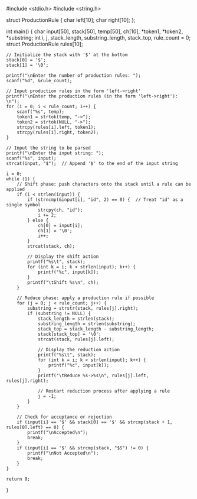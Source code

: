 #include <stdio.h>
#include <string.h>

struct ProductionRule {
    char left[10];
    char right[10];
};

int main() {
    char input[50], stack[50], temp[50], ch[10], *token1, *token2, *substring;
    int i, j, stack_length, substring_length, stack_top, rule_count = 0;
    struct ProductionRule rules[10];
    
    // Initialize the stack with '$' at the bottom
    stack[0] = '$';
    stack[1] = '\0';

    printf("\nEnter the number of production rules: ");
    scanf("%d", &rule_count);

    // Input production rules in the form 'left->right'
    printf("\nEnter the production rules (in the form 'left->right'): \n");
    for (i = 0; i < rule_count; i++) {
        scanf("%s", temp);
        token1 = strtok(temp, "->");
        token2 = strtok(NULL, "->");
        strcpy(rules[i].left, token1);
        strcpy(rules[i].right, token2);
    }

    // Input the string to be parsed
    printf("\nEnter the input string: ");
    scanf("%s", input);
    strcat(input, "$");  // Append '$' to the end of the input string

    i = 0;
    while (1) {
        // Shift phase: push characters onto the stack until a rule can be applied
        if (i < strlen(input)) {
            if (strncmp(&input[i], "id", 2) == 0) {  // Treat "id" as a single symbol
                strcpy(ch, "id");
                i += 2;
            } else {
                ch[0] = input[i];
                ch[1] = '\0';
                i++;
            }
            strcat(stack, ch);

            // Display the shift action
            printf("%s\t", stack);
            for (int k = i; k < strlen(input); k++) {
                printf("%c", input[k]);
            }
            printf("\tShift %s\n", ch);
        }

        // Reduce phase: apply a production rule if possible
        for (j = 0; j < rule_count; j++) {
            substring = strstr(stack, rules[j].right);
            if (substring != NULL) {
                stack_length = strlen(stack);
                substring_length = strlen(substring);
                stack_top = stack_length - substring_length;
                stack[stack_top] = '\0';
                strcat(stack, rules[j].left);

                // Display the reduction action
                printf("%s\t", stack);
                for (int k = i; k < strlen(input); k++) {
                    printf("%c", input[k]);
                }
                printf("\tReduce %s->%s\n", rules[j].left, rules[j].right);

                // Restart reduction process after applying a rule
                j = -1;
            }
        }

        // Check for acceptance or rejection
        if (input[i] == '$' && stack[0] == '$' && strcmp(stack + 1, rules[0].left) == 0) {
            printf("\nAccepted\n");
            break;
        }
        if (input[i] == '$' && strcmp(stack, "$S") != 0) {
            printf("\nNot Accepted\n");
            break;
        }
    }

    return 0;
}
